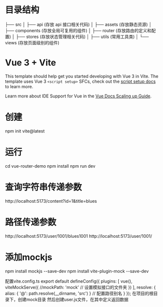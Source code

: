 # 目录结构

├── src
│ ├── api  (存放 api 接口相关代码)
│ ├── assets (存放静态资源)
│ ├── components (存放全局可复用的组件)
│ ├── router (存放路由的定义和配置)
│ ├── stores (存放状态管理相关代码)
│ ├── utils (常用工具类)
│ └── views (存放页面级别的组件)

# Vue 3 + Vite

This template should help get you started developing with Vue 3 in Vite. The template uses Vue 3 `<script setup>` SFCs,
check out the [script setup docs](https://v3.vuejs.org/api/sfc-script-setup.html#sfc-script-setup) to learn more.

Learn more about IDE Support for Vue in
the [Vue Docs Scaling up Guide](https://vuejs.org/guide/scaling-up/tooling.html#ide-support).

# 创建

npm init vite@latest

# 运行

cd vue-router-demo
npm install
npm run dev

# 查询字符串传递参数

http://localhost:5173/content?id=1&title=blues

# 路径传递参数

http://localhost:5173/user/1001/blues1001
http://localhost:5173/user/1001/

# 添加mockjs

npm install mockjs --save-dev
npm install vite-plugin-mock --save-dev

配置vite.config.ts
export default defineConfig({
plugins: [
vue(),
viteMockServe({
//mockPath: 'mock' // 设置模拟接口的文件夹
})
],
resolve: {
alias: { '@': path.resolve(__dirname, 'src') } // 配置路径别名
}
});
在项目的根目录下，创建mock目录
然后创建user.js文件，在其中定义返回数据


